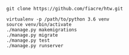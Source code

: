 ```git clone https://github.com/fiacre/htw.git```

```
virtualenv -p /path/to/python 3.6 venv
source venv/bin/activate
./manage.py makemigrations
./manage.py migrate
./manage.py test
./manage.py runserver

```
